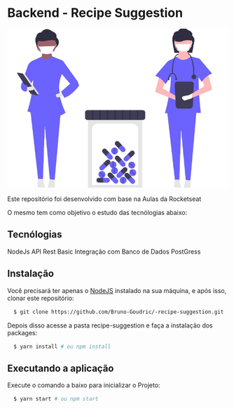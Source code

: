 # Backend - Recipe Suggestion

![](public/image/sugestion.jpg)

Este repositório foi desenvolvido com base na Aulas da Rocketseat

O mesmo tem como objetivo o estudo das tecnólogias abaixo:

## Tecnólogias

NodeJs 
API Rest Basic
Integração com Banco de Dados PostGress


## Instalação

Você precisará ter apenas o [NodeJS](https://nodejs.org) instalado na sua máquina, e após isso, clonar este repositório:
```sh
  $ git clone https://github.com/Bruno-Goudric/-recipe-suggestion.git
```

Depois disso acesse a pasta recipe-suggestion e faça a instalação dos packages:
```sh
  $ yarn install # ou npm install
```

## Executando a aplicação

Execute o comando a baixo para inicializar o Projeto:
```sh
  $ yarn start # ou npm start
```
